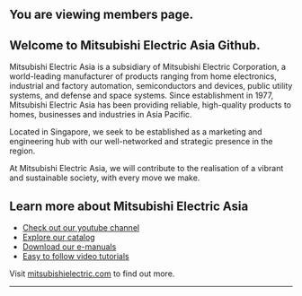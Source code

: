 ## You are viewing members page.

## Welcome to Mitsubishi Electric Asia Github.
Mitsubishi Electric Asia is a subsidiary of Mitsubishi Electric Corporation, a world-leading manufacturer of products ranging from home electronics, industrial and factory automation, semiconductors and devices, public utility systems, and defense and space systems. Since establishment in 1977, Mitsubishi Electric Asia has been providing reliable, high-quality products to homes, businesses and industries in Asia Pacific.

Located in Singapore, we seek to be established as a marketing and engineering hub with our well-networked and strategic presence in the region.

At Mitsubishi Electric Asia, we will contribute to the realisation of a vibrant and sustainable society, with every move we make.

## Learn more about Mitsubishi Electric Asia

* [Check out our youtube channel](https://www.youtube.com/channel/UCkDaGvT5PvALPg9sjhVEusA)
* [Explore our catalog](https://sg.mitsubishielectric.com/fa/en/)
* [Download our e-manuals](https://www.mitsubishielectric.com/app/fa/download/search.do?mode=manual#)
* [Easy to follow video tutorials](https://www.youtube.com/@MitsubishiFAEU/playlists)

Visit [mitsubishielectric.com](https://www.mitsubishielectric.com.sg/) to find out more.


----
